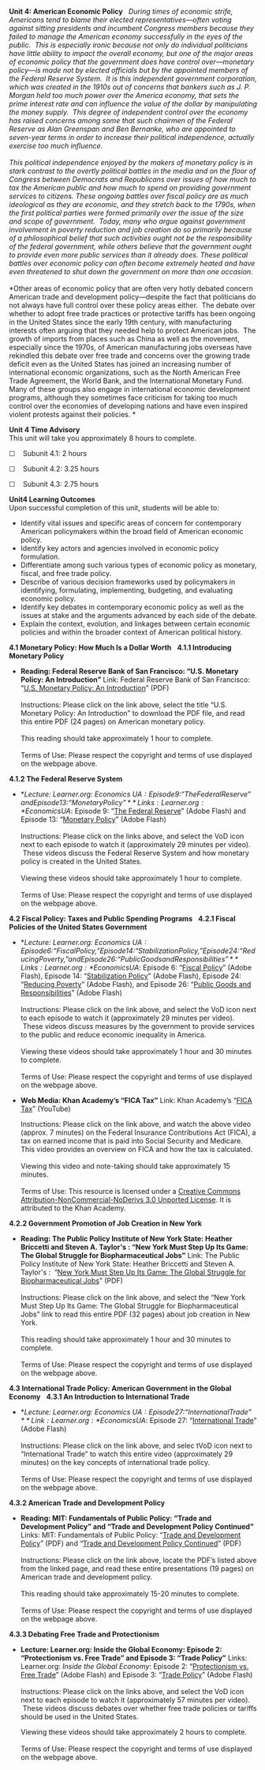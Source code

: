 **Unit 4: American Economic Policy** <span id="4"></span> 
*During times of economic strife, Americans tend to blame their elected
representatives—often voting against sitting presidents and incumbent
Congress members because they failed to manage the American economy
successfully in the eyes of the public.  This is especially ironic
because not only do individual politicians have little ability to impact
the overall economy, but one of the major areas of economic policy that
the government does have control over—monetary policy—is made not by
elected officials but by the appointed members of the Federal Reserve
System.  It is this independent government corporation, which was
created in the 1910s out of concerns that bankers such as J. P. Morgan
held too much power over the America economy, that sets the prime
interest rate and can influence the value of the dollar by manipulating
the money supply.  This degree of independent control over the economy
has raised concerns among some that such chairmen of the Federal Reserve
as Alan Greenspan and Ben Bernanke, who are appointed to seven-year
terms in order to increase their political independence, actually
exercise too much influence.*  
    
 *This political independence enjoyed by the makers of monetary policy
is in stark contrast to the overtly political battles in the media and
on the floor of Congress between Democrats and Republicans over issues
of how much to tax the American public and how much to spend on
providing government services to citizens. These ongoing battles over
fiscal policy are as much ideological as they are economic, and they
stretch back to the 1790s, when the first political parties were formed
primarily over the issue of the size and scope of government.  Today,
many who argue against government involvement in poverty reduction and
job creation do so primarily because of a philosophical belief that such
activities ought not be the responsibility of the federal government,
while others believe that the government ought to provide even more
public services than it already does. These political battles over
economic policy can often become extremely heated and have even
threatened to shut down the government on more than one occasion.*  
    
 *Other areas of economic policy that are often very hotly debated
concern American trade and development policy—despite the fact that
politicians do not always have full control over these policy areas
either.  The debate over whether to adopt free trade practices or
protective tariffs has been ongoing in the United States since the early
19th century, with manufacturing interests often arguing that they
needed help to protect American jobs.  The growth of imports from places
such as China as well as the movement, especially since the 1970s, of
American manufacturing jobs overseas have rekindled this debate over
free trade and concerns over the growing trade deficit even as the
United States has joined an increasing number of international economic
organizations, such as the North American Free Trade Agreement, the
World Bank, and the International Monetary Fund.  Many of these groups
also engage in international economic development programs, although
they sometimes face criticism for taking too much control over the
economies of developing nations and have even inspired violent protests
against their policies. *

**Unit 4 Time Advisory**  
This unit will take you approximately 8 hours to complete.   
  
 ☐    Subunit 4.1: 2 hours  
  
 ☐    Subunit 4.2: 3.25 hours  
  
 ☐    Subunit 4.3: 2.75 hours

**Unit4 Learning Outcomes**  
Upon successful completion of this unit, students will be able to:  
  
-   Identify vital issues and specific areas of concern for contemporary
    American policymakers within the broad field of American economic
    policy.
-   Identify key actors and agencies involved in economic policy
    formulation.
-   Differentiate among such various types of economic policy as
    monetary, fiscal, and free trade policy.
-   Describe of various decision frameworks used by policymakers in
    identifying, formulating, implementing, budgeting, and evaluating
    economic policy.
-   Identify key debates in contemporary economic policy as well as the
    issues at stake and the arguments advanced by each side of the
    debate.
-   Explain the context, evolution, and linkages between certain
    economic policies and within the broader context of American
    political history.

**4.1 Monetary Policy: How Much Is a Dollar Worth** <span
id="4.1"></span> 
**4.1.1 Introducing Monetary Policy** <span id="4.1.1"></span> 
-   **Reading: Federal Reserve Bank of San Francisco: “U.S. Monetary
    Policy: An Introduction”**
    Link: Federal Reserve Bank of San Francisco: “[U.S. Monetary Policy:
    An
    Introduction](http://florida.theorangegrove.org/og/items/68511851-0ca9-2dab-a199-e0046450b816/1/?tempwn.b=access%2Fsearch.do%3Fpg.e%3Dtrue%26pg_pp%3D10%26pg_pg%3D1%26qs.tq%3DU.S.%2BMonetary%2BPolicy%253A%2BAn%2BIntroduction%26qs.q%3DU.S.%2BMonetary%2BPolicy%253A%2BAn%2B)”
    (PDF)  
        
     Instructions: Please click on the link above, select the title
    “U.S. Monetary Policy: An Introduction” to download the PDF file,
    and read this entire PDF (24 pages) on American monetary policy.  
        
     This reading should take approximately 1 hour to complete.  
        
     Terms of Use: Please respect the copyright and terms of use
    displayed on the webpage above.

**4.1.2 The Federal Reserve System** <span id="4.1.2"></span> 
-   **Lecture: Learner.org: Economics U$A: Episode 9: “The Federal
    Reserve” and Episode 13: “Monetary Policy”**
    Links: Learner.org: *Economics U$A*: Episode 9: “[The Federal
    Reserve](http://www.learner.org/resources/series79.html)” (Adobe
    Flash) and Episode 13: “[Monetary
    Policy](http://www.learner.org/resources/series79.html)” (Adobe
    Flash)  
        
     Instructions: Please click on the links above, and select the VoD
    icon next to each episode to watch it (approximately 29 minutes per
    video).  These videos discuss the Federal Reserve System and how
    monetary policy is created in the United States.  
        
     Viewing these videos should take approximately 1 hour to
    complete.  
         
     Terms of Use: Please respect the copyright and terms of use
    displayed on the webpage above.

**4.2 Fiscal Policy: Taxes and Public Spending Programs** <span
id="4.2"></span> 
**4.2.1 Fiscal Policies of the United States Government** <span
id="4.2.1"></span> 
-   **Lecture: Learner.org: Economics U$A: Episode 6: “Fiscal Policy,”
    Episode 14: “Stabilization Policy,” Episode 24: “Reducing Poverty,”
    and Episode 26: “Public Goods and Responsibilities”**
    Links: Learner.org: *Economics U$A*: Episode 6: “[Fiscal
    Policy](http://www.learner.org/resources/series79.html)” (Adobe
    Flash), Episode 14: “[Stabilization
    Policy](http://www.learner.org/resources/series79.html)” (Adobe
    Flash), Episode 24: “[Reducing
    Poverty](http://www.learner.org/resources/series79.html)” (Adobe
    Flash), and Episode 26: “[Public Goods and
    Responsibilities](http://www.learner.org/resources/series79.html)”
    (Adobe Flash)  
        
     Instructions: Please click on the link above, and select the VoD
    icon next to each episode to watch it (approximately 29 minutes per
    video).  These videos discuss measures by the government to provide
    services to the public and reduce economic inequality in America.  
        
     Viewing these videos should take approximately 1 hour and 30
    minutes to complete.  
         
     Terms of Use: Please respect the copyright and terms of use
    displayed on the webpage above.

-   **Web Media: Khan Academy’s “FICA Tax”**
    Link: Khan Academy’s “[FICA
    Tax](http://www.khanacademy.org/humanities/american-civics/v/fica-tax)”
    (YouTube)  
      
     Instructions: Please click on the link above, and watch the above
    video (approx. 7 minutes) on the Federal Insurance Contributions Act
    (FICA), a tax on earned income that is paid into Social Security and
    Medicare. This video provides an overview on FICA and how the tax is
    calculated.  
        
     Viewing this video and note-taking should take approximately 15
    minutes.  
        
     Terms of Use: This resource is licensed under a [Creative Commons
    Attribution-NonCommercial-NoDerivs 3.0 Unported
    License](http://creativecommons.org/licenses/by-nc-nd/3.0/). It is
    attributed to the Khan Academy.

**4.2.2 Government Promotion of Job Creation in New York** <span
id="4.2.2"></span> 
-   **Reading: The Public Policy Institute of New York State: Heather
    Briccetti and Steven A. Taylor's : “New York Must Step Up Its Game:
    The Global Struggle for Biopharmaceutical Jobs”**
    Link: The Public Policy Institute of New York State: Heather
    Briccetti and Steven A. Taylor's :  “[New York Must Step Up Its
    Game: The Global Struggle for Biopharmaceutical
    Jobs](http://ppinys.org/reports.htm)” (PDF)  
        
     Instructions: Please click on the link above, and select the “New
    York Must Step Up Its Game: The Global Struggle for
    Biopharmaceutical Jobs” link to read this entire PDF (32 pages)
    about job creation in New York.  
        
     This reading should take approximately 1 hour and 30 minutes to
    complete.  
         
     Terms of Use: Please respect the copyright and terms of use
    displayed on the webpage above.

**4.3 International Trade Policy: American Government in the Global
Economy** <span id="4.3"></span> 
**4.3.1 An Introduction to International Trade** <span
id="4.3.1"></span> 
-   **Lecture: Learner.org: Economics U$A: Episode 27: “International
    Trade”**
    Link: Learner.org: *Economics U$A*: Episode 27: “[International
    Trade](http://www.learner.org/resources/series79.html)” (Adobe
    Flash)  
        
     Instructions: Please click on the link above, and selec tVoD icon
    next to “International Trade” to watch this entire video
    (approximately 29 minutes) on the key concepts of international
    trade policy.  
        
     Terms of Use: Please respect the copyright and terms of use
    displayed on the webpage above.

**4.3.2 American Trade and Development Policy** <span
id="4.3.2"></span> 
-   **Reading: MIT: Fundamentals of Public Policy: “Trade and
    Development Policy” and “Trade and Development Policy Continued”**
    Links: MIT: Fundamentals of Public Policy: “[Trade and Development
    Policy](http://ocw.mit.edu/courses/urban-studies-and-planning/11-002j-fundamentals-of-public-policy-fall-2004/lecture-notes/)”
    (PDF) and “[Trade and Development Policy
    Continued](http://ocw.mit.edu/courses/urban-studies-and-planning/11-002j-fundamentals-of-public-policy-fall-2004/lecture-notes/)”
    (PDF)  
        
     Instructions: Please click on the link above, locate the PDF’s
    listed above from the linked page, and read these entire
    presentations (19 pages) on American trade and development policy.  
        
     This reading should take approximately 15-20 minutes to complete.  
        
     Terms of Use: Please respect the copyright and terms of use
    displayed on the webpage above.  

**4.3.3 Debating Free Trade and Protectionism** <span
id="4.3.3"></span> 
-   **Lecture: Learner.org: Inside the Global Economy: Episode 2:
    “Protectionism vs. Free Trade” and Episode 3: “Trade Policy”**
    Links: Learner.org: *Inside the Global Economy*: Episode 2:
    “[Protectionism vs. Free
    Trade](http://www.learner.org/resources/series86.html)” (Adobe
    Flash) and Episode 3: “[Trade
    Policy](http://www.learner.org/resources/series86.html)” (Adobe
    Flash)  
        
     Instructions: Please click on the links above, and select the VoD
    icon next to each episode to watch it (approximately 57 minutes per
    video).  These videos discuss debates over whether free trade
    policies or tariffs should be used in the United States.  
      
     Viewing these videos should take approximately 2 hours to
    complete.   
        
     Terms of Use: Please respect the copyright and terms of use
    displayed on the webpage above.


